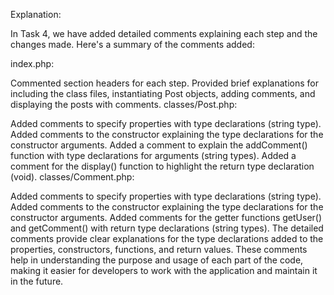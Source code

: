 Explanation:

In Task 4, we have added detailed comments explaining each step and the changes made. Here's a summary of the comments added:

index.php:

Commented section headers for each step.
Provided brief explanations for including the class files, instantiating Post objects, adding comments, and displaying the posts with comments.
classes/Post.php:

Added comments to specify properties with type declarations (string type).
Added comments to the constructor explaining the type declarations for the constructor arguments.
Added a comment to explain the addComment() function with type declarations for arguments (string types).
Added a comment for the display() function to highlight the return type declaration (void).
classes/Comment.php:

Added comments to specify properties with type declarations (string type).
Added comments to the constructor explaining the type declarations for the constructor arguments.
Added comments for the getter functions getUser() and getComment() with return type declarations (string types).
The detailed comments provide clear explanations for the type declarations added to the properties, constructors, functions, and return values. These comments help in understanding the purpose and usage of each part of the code, making it easier for developers to work with the application and maintain it in the future.